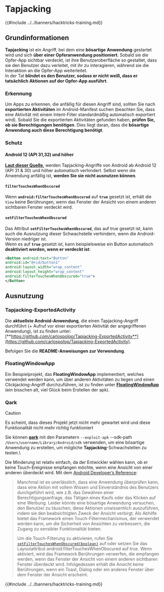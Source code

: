 # Tapjacking

{{#include ../../banners/hacktricks-training.md}}

## **Grundinformationen**

**Tapjacking** ist ein Angriff, bei dem eine **bösartige** **Anwendung** gestartet wird und sich **über einer Opferanwendung positioniert**. Sobald sie die Opfer-App sichtbar verdeckt, ist ihre Benutzeroberfläche so gestaltet, dass sie den Benutzer dazu verleitet, mit ihr zu interagieren, während sie die Interaktion an die Opfer-App weiterleitet.\
In der Tat **blindet es den Benutzer, sodass er nicht weiß, dass er tatsächlich Aktionen auf der Opfer-App ausführt**.

### Erkennung

Um Apps zu erkennen, die anfällig für diesen Angriff sind, sollten Sie nach **exportierten Aktivitäten** im Android-Manifest suchen (beachten Sie, dass eine Aktivität mit einem Intent-Filter standardmäßig automatisch exportiert wird). Sobald Sie die exportierten Aktivitäten gefunden haben, **prüfen Sie, ob sie Berechtigungen benötigen**. Dies liegt daran, dass die **bösartige Anwendung auch diese Berechtigung benötigt**.

### Schutz

#### Android 12 (API 31,32) und höher

[**Laut dieser Quelle**](https://www.geeksforgeeks.org/tapjacking-in-android/)**,** werden Tapjacking-Angriffe von Android ab Android 12 (API 31 & 30) und höher automatisch verhindert. Selbst wenn die Anwendung anfällig ist, **werden Sie sie nicht ausnutzen können**.

#### `filterTouchesWhenObscured`

Wenn **`android:filterTouchesWhenObscured`** auf **`true`** gesetzt ist, erhält die `View` keine Berührungen, wenn das Fenster der Ansicht von einem anderen sichtbaren Fenster verdeckt wird.

#### **`setFilterTouchesWhenObscured`**

Das Attribut **`setFilterTouchesWhenObscured`**, das auf true gesetzt ist, kann auch die Ausnutzung dieser Schwachstelle verhindern, wenn die Android-Version niedriger ist.\
Wenn es auf **`true`** gesetzt ist, kann beispielsweise ein Button automatisch **deaktiviert werden, wenn er verdeckt ist**:
```xml
<Button android:text="Button"
android:id="@+id/button1"
android:layout_width="wrap_content"
android:layout_height="wrap_content"
android:filterTouchesWhenObscured="true">
</Button>
```
## Ausnutzung

### Tapjacking-ExportedActivity

Die **aktuellste Android-Anwendung**, die einen Tapjacking-Angriff durchführt (+ Aufruf vor einer exportierten Aktivität der angegriffenen Anwendung), ist zu finden unter: [**https://github.com/carlospolop/Tapjacking-ExportedActivity**](https://github.com/carlospolop/Tapjacking-ExportedActivity).

Befolgen Sie die **README-Anweisungen zur Verwendung**.

### FloatingWindowApp

Ein Beispielprojekt, das **FloatingWindowApp** implementiert, welches verwendet werden kann, um über anderen Aktivitäten zu liegen und einen Clickjacking-Angriff durchzuführen, ist zu finden unter [**FloatingWindowApp**](https://github.com/aminography/FloatingWindowApp) (ein bisschen alt, viel Glück beim Erstellen der apk).

### Qark

> [!CAUTION]
> Es scheint, dass dieses Projekt jetzt nicht mehr gewartet wird und diese Funktionalität nicht mehr richtig funktioniert

Sie können [**qark**](https://github.com/linkedin/qark) mit den Parametern `--exploit-apk` --sdk-path `/Users/username/Library/Android/sdk` verwenden, um eine bösartige Anwendung zu erstellen, um mögliche **Tapjacking**-Schwachstellen zu testen.\

Die Minderung ist relativ einfach, da der Entwickler wählen kann, ob er keine Touch-Ereignisse empfangen möchte, wenn eine Ansicht von einer anderen überdeckt wird. Mit dem [Android Developer’s Reference](https://developer.android.com/reference/android/view/View#security):

> Manchmal ist es unerlässlich, dass eine Anwendung überprüfen kann, dass eine Aktion mit vollem Wissen und Einverständnis des Benutzers durchgeführt wird, wie z.B. das Gewähren einer Berechtigungsanfrage, das Tätigen eines Kaufs oder das Klicken auf eine Werbung. Leider könnte eine bösartige Anwendung versuchen, den Benutzer zu täuschen, diese Aktionen unwissentlich auszuführen, indem sie den beabsichtigten Zweck der Ansicht verbirgt. Als Abhilfe bietet das Framework einen Touch-Filtermechanismus, der verwendet werden kann, um die Sicherheit von Ansichten zu verbessern, die Zugang zu sensibler Funktionalität bieten.
>
> Um die Touch-Filterung zu aktivieren, rufen Sie [`setFilterTouchesWhenObscured(boolean)`](https://developer.android.com/reference/android/view/View#setFilterTouchesWhenObscured%28boolean%29) auf oder setzen Sie das Layoutattribut android:filterTouchesWhenObscured auf true. Wenn aktiviert, wird das Framework Berührungen verwerfen, die empfangen werden, wenn das Fenster der Ansicht von einem anderen sichtbaren Fenster überdeckt wird. Infolgedessen erhält die Ansicht keine Berührungen, wenn ein Toast, Dialog oder ein anderes Fenster über dem Fenster der Ansicht erscheint.


{{#include ../../banners/hacktricks-training.md}}
